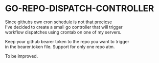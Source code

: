 # GO-REPO-DISPATCH-CONTROLLER

Since githubs own cron schedule is not that precicse\
I've decided to create a small go controller that will trigger\
workflow dispatches using crontab on one of my servers.

Keep your github bearer token to the repo you want to trigger\
in the bearer.token file. Support for only one repo atm. 

To be improved.